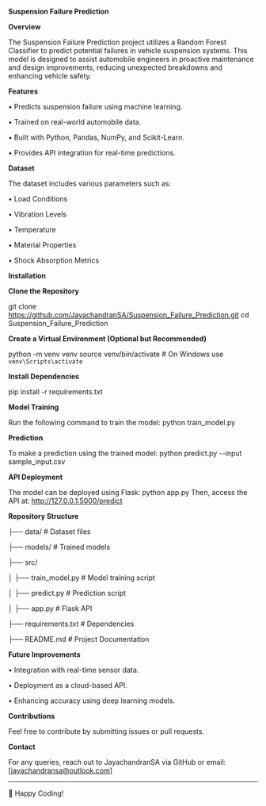 **Suspension Failure Prediction**

**Overview**

The Suspension Failure Prediction project utilizes a Random Forest Classifier to predict potential failures in vehicle suspension systems. This model is designed to assist automobile engineers in proactive maintenance and design improvements, reducing unexpected breakdowns and enhancing vehicle safety.

**Features**

•	Predicts suspension failure using machine learning.

•	Trained on real-world automobile data.

•	Built with Python, Pandas, NumPy, and Scikit-Learn.

•	Provides API integration for real-time predictions.

**Dataset**

The dataset includes various parameters such as:

•	Load Conditions

•	Vibration Levels

•	Temperature

•	Material Properties

•	Shock Absorption Metrics

**Installation**

**Clone the Repository**

git clone https://github.com/JayachandranSA/Suspension_Failure_Prediction.git
cd Suspension_Failure_Prediction

**Create a Virtual Environment (Optional but Recommended)**

python -m venv venv
source venv/bin/activate  # On Windows use `venv\Scripts\activate`

**Install Dependencies**

pip install -r requirements.txt

**Model Training**

Run the following command to train the model:
python train_model.py

**Prediction**

To make a prediction using the trained model:
python predict.py --input sample_input.csv

**API Deployment**

The model can be deployed using Flask:
python app.py
Then, access the API at: http://127.0.0.1:5000/predict

**Repository Structure**

├── data/                     # Dataset files

├── models/                   # Trained models

├── src/

│   ├── train_model.py        # Model training script

│   ├── predict.py            # Prediction script

│   ├── app.py                # Flask API

├── requirements.txt          # Dependencies

├── README.md                 # Project Documentation

**Future Improvements**

•	Integration with real-time sensor data.

•	Deployment as a cloud-based API.

•	Enhancing accuracy using deep learning models.

**Contributions**

Feel free to contribute by submitting issues or pull requests.

**Contact**

For any queries, reach out to JayachandranSA via GitHub or email:[jayachandransa@outlook.com]
________________________________________
🚀 Happy Coding!

